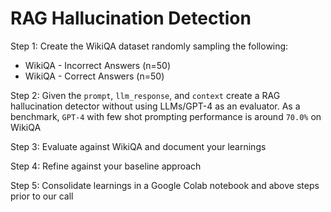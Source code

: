 # RAG Hallucination Detection

Step 1: Create the WikiQA dataset randomly sampling the following:
- WikiQA - Incorrect Answers (n=50)
- WikiQA - Correct Answers (n=50)

Step 2: Given the `prompt`, `llm_response`, and `context` create a RAG hallucination detector without using LLMs/GPT-4 as an evaluator. As a benchmark, `GPT-4` with few shot prompting performance is around `70.0%` on WikiQA

Step 3: Evaluate against WikiQA and document your learnings

Step 4: Refine against your baseline approach

Step 5: Consolidate learnings in a Google Colab notebook and above steps prior to our call
